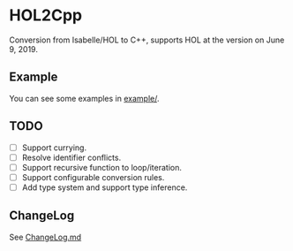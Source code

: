# HOL2Cpp

Conversion from Isabelle/HOL to C++, supports HOL at the version on June 9, 2019.

## Example

You can see some examples in [example/](example/).

## TODO

- [ ] Support currying.
- [ ] Resolve identifier conflicts.
- [ ] Support recursive function to loop/iteration.
- [ ] Support configurable conversion rules.
- [ ] Add type system and support type inference.

## ChangeLog

See [ChangeLog.md](ChangeLog.md)
